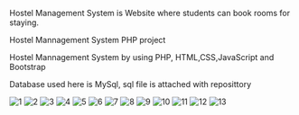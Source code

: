Hostel Management System is Website where students can book rooms for staying.

Hostel Mannagement System PHP project

 Hostel Mannagement System by using PHP, HTML,CSS,JavaScript and Bootstrap 

Database used here is MySql, sql file is attached with reposittory 

![1](https://user-images.githubusercontent.com/79274178/149682721-2dc113d1-a6d2-4778-a614-bb4603b5559c.jpg)
![2](https://user-images.githubusercontent.com/79274178/149682724-99bc70af-6484-4b94-8283-c610b4c625da.png)
![3](https://user-images.githubusercontent.com/79274178/149682729-17e72fcd-a366-420d-9e2a-679fc0a5ceb8.png)
![4](https://user-images.githubusercontent.com/79274178/149682733-4e0f4992-0dfa-4c6b-a63a-3b6d424426a7.png)
![5](https://user-images.githubusercontent.com/79274178/149682738-01010f42-3a5b-4658-968e-ad1313880968.png)
![6](https://user-images.githubusercontent.com/79274178/149682739-e14ae915-c39e-49f0-9372-b8e148a96b12.png)
![7](https://user-images.githubusercontent.com/79274178/149682748-ec23f72c-b98c-47b8-aaa7-1eb5444dfb0c.png)
![8](https://user-images.githubusercontent.com/79274178/149682751-b7888330-4c62-4f7b-9c75-de6c0bc98a75.png)
![9](https://user-images.githubusercontent.com/79274178/149682756-91dd49c5-d1c7-46d1-b0f3-e873bf0c4b07.png)
![10](https://user-images.githubusercontent.com/79274178/149682757-cca2fbbe-51a6-4451-9b0c-03ab1485dcff.png)
![11](https://user-images.githubusercontent.com/79274178/149682758-163b1588-04ce-4e3b-b4e2-1f157e32008e.png)
![12](https://user-images.githubusercontent.com/79274178/149682760-aa7cdcfe-5461-4a72-b761-a8dcb7a5a43c.png)
![13](https://user-images.githubusercontent.com/79274178/149682762-96a8390f-a650-49a6-ae1c-cabf1cae8f76.png)
